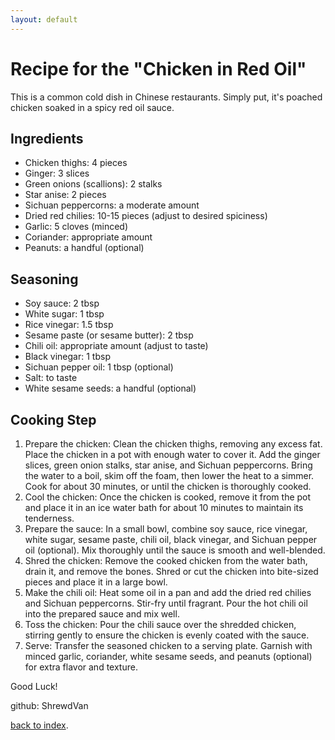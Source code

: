 ```yaml
---
layout: default
---
```


# Recipe for the "Chicken in Red Oil"

This is a common cold dish in Chinese restaurants. Simply put, it's poached chicken soaked in a spicy red oil sauce.

## Ingredients

*  Chicken thighs: 4 pieces
*  Ginger: 3 slices
*  Green onions (scallions): 2 stalks
*  Star anise: 2 pieces
*  Sichuan peppercorns: a moderate amount
*  Dried red chilies: 10-15 pieces (adjust to desired spiciness)
*  Garlic: 5 cloves (minced)
*  Coriander: appropriate amount
*  Peanuts: a handful (optional)

## Seasoning

*  Soy sauce: 2 tbsp
*  White sugar: 1 tbsp
*  Rice vinegar: 1.5 tbsp
*  Sesame paste (or sesame butter): 2 tbsp
*  Chili oil: appropriate amount (adjust to taste)
*  Black vinegar: 1 tbsp
*  Sichuan pepper oil: 1 tbsp (optional)
*  Salt: to taste
*  White sesame seeds: a handful (optional)

## Cooking Step

1.  Prepare the chicken:
    Clean the chicken thighs, removing any excess fat. Place the chicken in a pot with enough water to cover it.
    Add the ginger slices, green onion stalks, star anise, and Sichuan peppercorns. Bring the water to a boil,
    skim off the foam, then lower the heat to a simmer. Cook for about 30 minutes, or until the chicken is thoroughly cooked.
2.  Cool the chicken:
    Once the chicken is cooked, remove it from the pot and place it in an ice water bath for about 10 minutes to maintain its tenderness.
3.  Prepare the sauce:
    In a small bowl, combine soy sauce, rice vinegar, white sugar, sesame paste, chili oil, black vinegar, and Sichuan pepper oil (optional).
    Mix thoroughly until the sauce is smooth and well-blended.
4.  Shred the chicken:
    Remove the cooked chicken from the water bath, drain it, and remove the bones. Shred or cut the chicken into bite-sized pieces and place it in a large bowl.
5.  Make the chili oil:
    Heat some oil in a pan and add the dried red chilies and Sichuan peppercorns. Stir-fry until fragrant.
    Pour the hot chili oil into the prepared sauce and mix well.
6.  Toss the chicken:
    Pour the chili sauce over the shredded chicken, stirring gently to ensure the chicken is evenly coated with the sauce.
7.  Serve:
    Transfer the seasoned chicken to a serving plate. Garnish with minced garlic, coriander, white sesame seeds, and peanuts (optional) for extra flavor and texture.

Good Luck!

github: ShrewdVan

[back to index](../).
